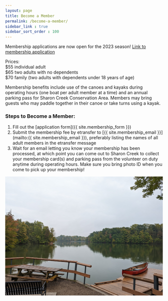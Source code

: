 ```yaml
---
layout: page
title: Become a Member
permalink: /become-a-member/
sidebar_link : true
sidebar_sort_order : 100
---
```


Membership applications are now open for the 2023 season!
<a class="link-button" href="{{ site.membership_form }}">Link to membership application</a>

Prices:  
$55 individual adult  
$65 two adults with no dependents  
$70 family (two adults with dependents under 18 years of age)

Membership benefits include use of the canoes and kayaks during operating hours (one boat per adult member at a time) and an annual parking pass for Sharon Creek Conservation Area. Members may bring guests who may paddle together in their canoe or take turns using a kayak.


### Steps to Become a Member: 
1. Fill out the [application form]({{ site.membership_form }})
2. Submit the membership fee by etransfer to [{{ site.membership_email }}](mailto:{{ site.membership_email }}), preferably listing the names of all adult members in the etransfer message
3. Wait for an email letting you know your membership has been processed, at which point you can come out to Sharon Creek to collect your membership card(s) and parking pass from the volunteer on duty anytime during operating hours. Make sure you bring photo ID when you come to pick up your membership!


![View of the canoe and kayak dock at Sharon Creek Conservation Area with a canoe lying on the dock](/images/dock.jpg)